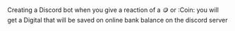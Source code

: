 Creating a Discord bot when you give a reaction of a :coin: or :Coin: you will get a Digital that will be saved on online bank balance on the discord server
